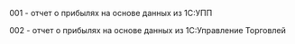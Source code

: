 001 - отчет о прибылях на основе данных из 1С:УПП

002 - отчет о прибылях на основе данных из 1С:Управление Торговлей
